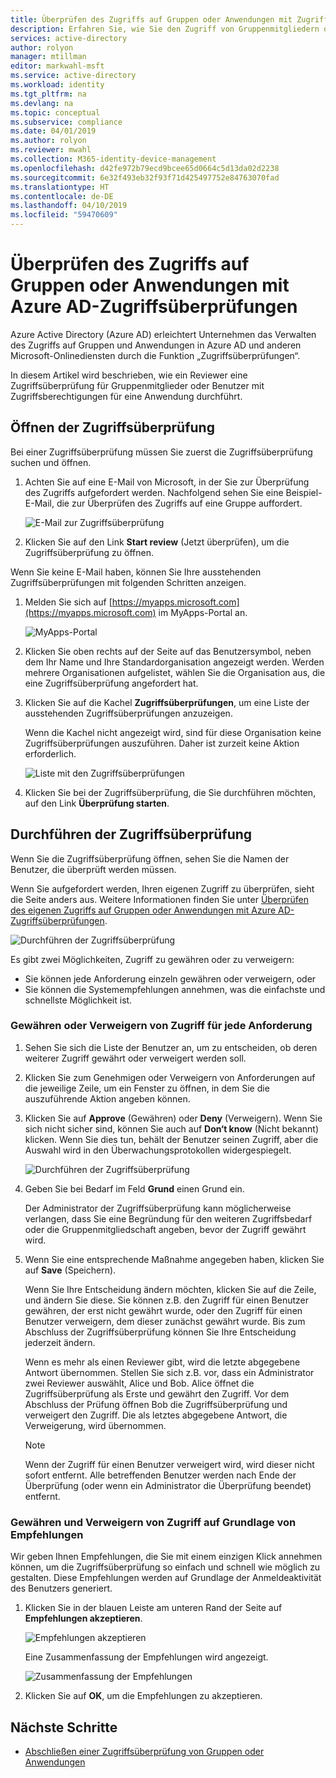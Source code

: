 ```yaml
---
title: Überprüfen des Zugriffs auf Gruppen oder Anwendungen mit Zugriffsüberprüfungen – Azure Active Directory | Microsoft-Dokumentation
description: Erfahren Sie, wie Sie den Zugriff von Gruppenmitgliedern oder Anwendungen mit Azure Active Directory-Zugriffsüberprüfungen prüfen können.
services: active-directory
author: rolyon
manager: mtillman
editor: markwahl-msft
ms.service: active-directory
ms.workload: identity
ms.tgt_pltfrm: na
ms.devlang: na
ms.topic: conceptual
ms.subservice: compliance
ms.date: 04/01/2019
ms.author: rolyon
ms.reviewer: mwahl
ms.collection: M365-identity-device-management
ms.openlocfilehash: d42fe972b79ecd9bcee65d0664c5d13da02d2238
ms.sourcegitcommit: 6e32f493eb32f93f71d425497752e84763070fad
ms.translationtype: HT
ms.contentlocale: de-DE
ms.lasthandoff: 04/10/2019
ms.locfileid: "59470609"
---
```

# <a name="review-access-to-groups-or-applications-in-azure-ad-access-reviews"></a>Überprüfen des Zugriffs auf Gruppen oder Anwendungen mit Azure AD-Zugriffsüberprüfungen

Azure Active Directory (Azure AD) erleichtert Unternehmen das Verwalten des Zugriffs auf Gruppen und Anwendungen in Azure AD und anderen Microsoft-Onlinediensten durch die Funktion „Zugriffsüberprüfungen“.

In diesem Artikel wird beschrieben, wie ein Reviewer eine Zugriffsüberprüfung für Gruppenmitglieder oder Benutzer mit Zugriffsberechtigungen für eine Anwendung durchführt.

## <a name="open-the-access-review"></a>Öffnen der Zugriffsüberprüfung

Bei einer Zugriffsüberprüfung müssen Sie zuerst die Zugriffsüberprüfung suchen und öffnen.

1. Achten Sie auf eine E-Mail von Microsoft, in der Sie zur Überprüfung des Zugriffs aufgefordert werden. Nachfolgend sehen Sie eine Beispiel-E-Mail, die zur Überprüfen des Zugriffs auf eine Gruppe auffordert.

    ![E-Mail zur Zugriffsüberprüfung](./media/perform-access-review/access-review-email.png)

1. Klicken Sie auf den Link **Start review** (Jetzt überprüfen), um die Zugriffsüberprüfung zu öffnen.

Wenn Sie keine E-Mail haben, können Sie Ihre ausstehenden Zugriffsüberprüfungen mit folgenden Schritten anzeigen.

1. Melden Sie sich auf [https://myapps.microsoft.com](https://myapps.microsoft.com) im MyApps-Portal an.

    ![MyApps-Portal](./media/perform-access-review/myapps-access-panel.png)

1. Klicken Sie oben rechts auf der Seite auf das Benutzersymbol, neben dem Ihr Name und Ihre Standardorganisation angezeigt werden. Werden mehrere Organisationen aufgelistet, wählen Sie die Organisation aus, die eine Zugriffsüberprüfung angefordert hat.

1. Klicken Sie auf die Kachel **Zugriffsüberprüfungen**, um eine Liste der ausstehenden Zugriffsüberprüfungen anzuzeigen.

    Wenn die Kachel nicht angezeigt wird, sind für diese Organisation keine Zugriffsüberprüfungen auszuführen. Daher ist zurzeit keine Aktion erforderlich.

    ![Liste mit den Zugriffsüberprüfungen](./media/perform-access-review/access-reviews-list.png)

1. Klicken Sie bei der Zugriffsüberprüfung, die Sie durchführen möchten, auf den Link **Überprüfung starten**.

## <a name="perform-the-access-review"></a>Durchführen der Zugriffsüberprüfung

Wenn Sie die Zugriffsüberprüfung öffnen, sehen Sie die Namen der Benutzer, die überprüft werden müssen.

Wenn Sie aufgefordert werden, Ihren eigenen Zugriff zu überprüfen, sieht die Seite anders aus. Weitere Informationen finden Sie unter [Überprüfen des eigenen Zugriffs auf Gruppen oder Anwendungen mit Azure AD-Zugriffsüberprüfungen](review-your-access.md).

![Durchführen der Zugriffsüberprüfung](./media/perform-access-review/perform-access-review.png)

Es gibt zwei Möglichkeiten, Zugriff zu gewähren oder zu verweigern:

- Sie können jede Anforderung einzeln gewähren oder verweigern, oder
- Sie können die Systemempfehlungen annehmen, was die einfachste und schnellste Möglichkeit ist.

### <a name="approve-or-deny-access-for-each-request"></a>Gewähren oder Verweigern von Zugriff für jede Anforderung

1. Sehen Sie sich die Liste der Benutzer an, um zu entscheiden, ob deren weiterer Zugriff gewährt oder verweigert werden soll.

1. Klicken Sie zum Genehmigen oder Verweigern von Anforderungen auf die jeweilige Zeile, um ein Fenster zu öffnen, in dem Sie die auszuführende Aktion angeben können.

1. Klicken Sie auf **Approve** (Gewähren) oder **Deny** (Verweigern). Wenn Sie sich nicht sicher sind, können Sie auch auf **Don‘t know** (Nicht bekannt) klicken. Wenn Sie dies tun, behält der Benutzer seinen Zugriff, aber die Auswahl wird in den Überwachungsprotokollen widergespiegelt.

    ![Durchführen der Zugriffsüberprüfung](./media/perform-access-review/approve-deny.png)

1. Geben Sie bei Bedarf im Feld **Grund** einen Grund ein.

    Der Administrator der Zugriffsüberprüfung kann möglicherweise verlangen, dass Sie eine Begründung für den weiteren Zugriffsbedarf oder die Gruppenmitgliedschaft angeben, bevor der Zugriff gewährt wird.

1. Wenn Sie eine entsprechende Maßnahme angegeben haben, klicken Sie auf **Save** (Speichern).

    Wenn Sie Ihre Entscheidung ändern möchten, klicken Sie auf die Zeile, und ändern Sie diese. Sie können z.B. den Zugriff für einen Benutzer gewähren, der erst nicht gewährt wurde, oder den Zugriff für einen Benutzer verweigern, dem dieser zunächst gewährt wurde. Bis zum Abschluss der Zugriffsüberprüfung können Sie Ihre Entscheidung jederzeit ändern.

    Wenn es mehr als einen Reviewer gibt, wird die letzte abgegebene Antwort übernommen. Stellen Sie sich z.B. vor, dass ein Administrator zwei Reviewer auswählt, Alice und Bob. Alice öffnet die Zugriffsüberprüfung als Erste und gewährt den Zugriff. Vor dem Abschluss der Prüfung öffnen Bob die Zugriffsüberprüfung und verweigert den Zugriff. Die als letztes abgegebene Antwort, die Verweigerung, wird übernommen.

    > [!NOTE]
    > Wenn der Zugriff für einen Benutzer verweigert wird, wird dieser nicht sofort entfernt. Alle betreffenden Benutzer werden nach Ende der Überprüfung (oder wenn ein Administrator die Überprüfung beendet) entfernt.

### <a name="approve-or-deny-access-based-on-recommendations"></a>Gewähren und Verweigern von Zugriff auf Grundlage von Empfehlungen

Wir geben Ihnen Empfehlungen, die Sie mit einem einzigen Klick annehmen können, um die Zugriffsüberprüfung so einfach und schnell wie möglich zu gestalten. Diese Empfehlungen werden auf Grundlage der Anmeldeaktivität des Benutzers generiert.

1. Klicken Sie in der blauen Leiste am unteren Rand der Seite auf **Empfehlungen akzeptieren**.

    ![Empfehlungen akzeptieren](./media/perform-access-review/accept-recommendations.png)

    Eine Zusammenfassung der Empfehlungen wird angezeigt.

    ![Zusammenfassung der Empfehlungen](./media/perform-access-review/accept-recommendations-summary.png)

1. Klicken Sie auf **OK**, um die Empfehlungen zu akzeptieren.

## <a name="next-steps"></a>Nächste Schritte

- [Abschließen einer Zugriffsüberprüfung von Gruppen oder Anwendungen](complete-access-review.md)
